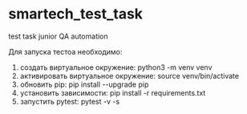 # smartech_test_task
test task junior QA automation

Для запуска тестоа необходимо:
 1) создать виртуальное окружение: python3 -m venv venv
 2) активировать виртуальное окружение: source venv/bin/activate
 3) обновить pip: pip install --upgrade pip
 4) установить зависимости: pip install -r requirements.txt
 5) запустить pytest: pytest -v -s
